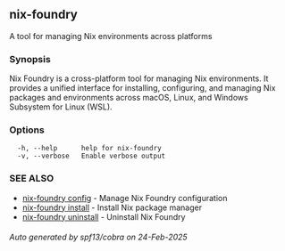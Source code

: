 ## nix-foundry

A tool for managing Nix environments across platforms

### Synopsis

Nix Foundry is a cross-platform tool for managing Nix environments.
It provides a unified interface for installing, configuring, and managing
Nix packages and environments across macOS, Linux, and Windows Subsystem
for Linux (WSL).

### Options

```
  -h, --help      help for nix-foundry
  -v, --verbose   Enable verbose output
```

### SEE ALSO

* [nix-foundry config](nix-foundry_config.md)	 - Manage Nix Foundry configuration
* [nix-foundry install](nix-foundry_install.md)	 - Install Nix package manager
* [nix-foundry uninstall](nix-foundry_uninstall.md)	 - Uninstall Nix Foundry

###### Auto generated by spf13/cobra on 24-Feb-2025
